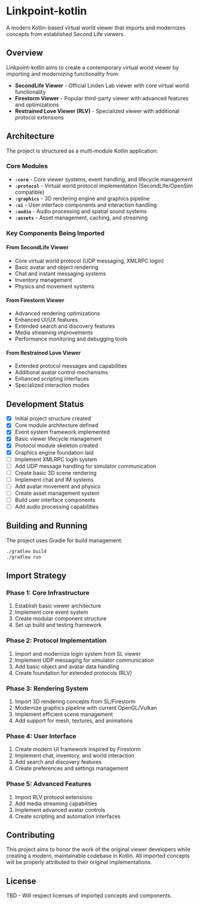 # Linkpoint-kotlin

A modern Kotlin-based virtual world viewer that imports and modernizes concepts from established Second Life viewers.

## Overview

Linkpoint-kotlin aims to create a contemporary virtual world viewer by importing and modernizing functionality from:

- **SecondLife Viewer** - Official Linden Lab viewer with core virtual world functionality
- **Firestorm Viewer** - Popular third-party viewer with advanced features and optimizations  
- **Restrained Love Viewer (RLV)** - Specialized viewer with additional protocol extensions

## Architecture

The project is structured as a multi-module Kotlin application:

### Core Modules

- **`:core`** - Core viewer systems, event handling, and lifecycle management
- **`:protocol`** - Virtual world protocol implementation (SecondLife/OpenSim compatible)
- **`:graphics`** - 3D rendering engine and graphics pipeline
- **`:ui`** - User interface components and interaction handling
- **`:audio`** - Audio processing and spatial sound systems
- **`:assets`** - Asset management, caching, and streaming

### Key Components Being Imported

#### From SecondLife Viewer
- Core virtual world protocol (UDP messaging, XMLRPC login)
- Basic avatar and object rendering
- Chat and instant messaging systems
- Inventory management
- Physics and movement systems

#### From Firestorm Viewer  
- Advanced rendering optimizations
- Enhanced UI/UX features
- Extended search and discovery features
- Media streaming improvements
- Performance monitoring and debugging tools

#### From Restrained Love Viewer
- Extended protocol messages and capabilities
- Additional avatar control mechanisms
- Enhanced scripting interfaces
- Specialized interaction modes

## Development Status

- [x] Initial project structure created
- [x] Core module architecture defined
- [x] Event system framework implemented
- [x] Basic viewer lifecycle management
- [x] Protocol module skeleton created
- [x] Graphics engine foundation laid
- [ ] Implement XMLRPC login system
- [ ] Add UDP message handling for simulator communication
- [ ] Create basic 3D scene rendering
- [ ] Implement chat and IM systems
- [ ] Add avatar movement and physics
- [ ] Create asset management system
- [ ] Build user interface components
- [ ] Add audio processing capabilities

## Building and Running

The project uses Gradle for build management:

```bash
./gradlew build
./gradlew run
```

## Import Strategy

### Phase 1: Core Infrastructure
1. Establish basic viewer architecture
2. Implement core event system
3. Create modular component structure
4. Set up build and testing framework

### Phase 2: Protocol Implementation
1. Import and modernize login system from SL viewer
2. Implement UDP messaging for simulator communication
3. Add basic object and avatar data handling
4. Create foundation for extended protocols (RLV)

### Phase 3: Rendering System
1. Import 3D rendering concepts from SL/Firestorm
2. Modernize graphics pipeline with current OpenGL/Vulkan
3. Implement efficient scene management
4. Add support for mesh, textures, and animations

### Phase 4: User Interface
1. Create modern UI framework inspired by Firestorm
2. Implement chat, inventory, and world interaction
3. Add search and discovery features
4. Create preferences and settings management

### Phase 5: Advanced Features
1. Import RLV protocol extensions
2. Add media streaming capabilities
3. Implement advanced avatar controls
4. Create scripting and automation interfaces

## Contributing

This project aims to honor the work of the original viewer developers while creating a modern, maintainable codebase in Kotlin. All imported concepts will be properly attributed to their original implementations.

## License

TBD - Will respect licenses of imported concepts and components.